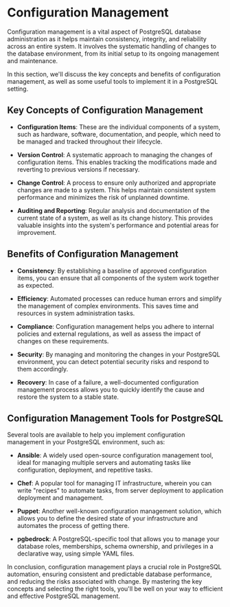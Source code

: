# Configuration Management

Configuration management is a vital aspect of PostgreSQL database administration as it helps maintain consistency, integrity, and reliability across an entire system. It involves the systematic handling of changes to the database environment, from its initial setup to its ongoing management and maintenance.

In this section, we'll discuss the key concepts and benefits of configuration management, as well as some useful tools to implement it in a PostgreSQL setting.

## Key Concepts of Configuration Management

- **Configuration Items**: These are the individual components of a system, such as hardware, software, documentation, and people, which need to be managed and tracked throughout their lifecycle.

- **Version Control**: A systematic approach to managing the changes of configuration items. This enables tracking the modifications made and reverting to previous versions if necessary.

- **Change Control**: A process to ensure only authorized and appropriate changes are made to a system. This helps maintain consistent system performance and minimizes the risk of unplanned downtime.

- **Auditing and Reporting**: Regular analysis and documentation of the current state of a system, as well as its change history. This provides valuable insights into the system's performance and potential areas for improvement.

## Benefits of Configuration Management

- **Consistency**: By establishing a baseline of approved configuration items, you can ensure that all components of the system work together as expected.

- **Efficiency**: Automated processes can reduce human errors and simplify the management of complex environments. This saves time and resources in system administration tasks.

- **Compliance**: Configuration management helps you adhere to internal policies and external regulations, as well as assess the impact of changes on these requirements.

- **Security**: By managing and monitoring the changes in your PostgreSQL environment, you can detect potential security risks and respond to them accordingly.

- **Recovery**: In case of a failure, a well-documented configuration management process allows you to quickly identify the cause and restore the system to a stable state.

## Configuration Management Tools for PostgreSQL

Several tools are available to help you implement configuration management in your PostgreSQL environment, such as:

- **Ansible**: A widely used open-source configuration management tool, ideal for managing multiple servers and automating tasks like configuration, deployment, and repetitive tasks.

- **Chef**: A popular tool for managing IT infrastructure, wherein you can write "recipes" to automate tasks, from server deployment to application deployment and management.

- **Puppet**: Another well-known configuration management solution, which allows you to define the desired state of your infrastructure and automates the process of getting there.

- **pgbedrock**: A PostgreSQL-specific tool that allows you to manage your database roles, memberships, schema ownership, and privileges in a declarative way, using simple YAML files.

In conclusion, configuration management plays a crucial role in PostgreSQL automation, ensuring consistent and predictable database performance, and reducing the risks associated with change. By mastering the key concepts and selecting the right tools, you'll be well on your way to efficient and effective PostgreSQL management.